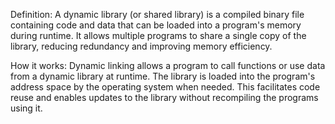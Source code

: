 Definition:
A dynamic library (or shared library) is a compiled binary file containing code and data that can be loaded into a program's memory during runtime. It allows multiple programs to share a single copy of the library, reducing redundancy and improving memory efficiency.

How it works:
Dynamic linking allows a program to call functions or use data from a dynamic library at runtime. The library is loaded into the program's address space by the operating system when needed. This facilitates code reuse and enables updates to the library without recompiling the programs using it.
